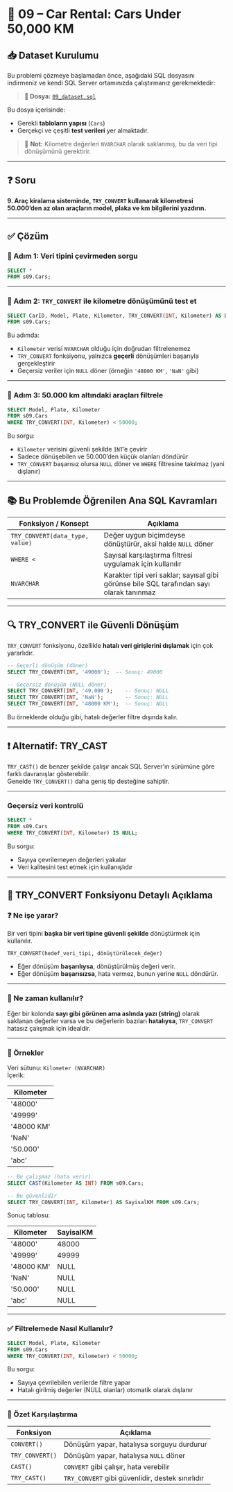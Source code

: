 # 🚗 09 – Car Rental: Cars Under 50,000 KM

## 📥 Dataset Kurulumu

Bu problemi çözmeye başlamadan önce, aşağıdaki SQL dosyasını indirmeniz ve kendi SQL Server ortamınızda çalıştırmanız gerekmektedir:

> **🎯 Dosya:** [`09_dataset.sql`](./09_dataset.sql)

Bu dosya içerisinde:
- Gerekli **tabloların yapısı** (`Cars`)
- Gerçekçi ve çeşitli **test verileri**
yer almaktadır.

> 🧠 **Not:** Kilometre değerleri `NVARCHAR` olarak saklanmış, bu da veri tipi dönüşümünü gerektirir.

---

## ❓ Soru

**9. Araç kiralama sisteminde, `TRY_CONVERT` kullanarak kilometresi 50.000’den az olan araçların model, plaka ve km bilgilerini yazdırın.**

---

## ✅ Çözüm

### 🧩 Adım 1: Veri tipini çevirmeden sorgu

```sql
SELECT *
FROM s09.Cars;
```

---

### 🧩 Adım 2: `TRY_CONVERT` ile kilometre dönüşümünü test et

```sql
SELECT CarID, Model, Plate, Kilometer, TRY_CONVERT(INT, Kilometer) AS DönüşmüşKM
FROM s09.Cars;
```

Bu adımda:
- `Kilometer` verisi `NVARCHAR` olduğu için doğrudan filtrelenemez
- `TRY_CONVERT` fonksiyonu, yalnızca **geçerli** dönüşümleri başarıyla gerçekleştirir
- Geçersiz veriler için `NULL` döner (örneğin `'48000 KM'`, `'NaN'` gibi)

---

### 🧩 Adım 3: 50.000 km altındaki araçları filtrele

```sql
SELECT Model, Plate, Kilometer
FROM s09.Cars
WHERE TRY_CONVERT(INT, Kilometer) < 50000;
```

Bu sorgu:
- `Kilometer` verisini güvenli şekilde `INT`’e çevirir
- Sadece dönüşebilen ve 50.000’den küçük olanları döndürür
- `TRY_CONVERT` başarısız olursa `NULL` döner ve `WHERE` filtresine takılmaz (yani dışlanır)

---

## 📚 Bu Problemde Öğrenilen Ana SQL Kavramları

| Fonksiyon / Konsept     | Açıklama |
|--------------------------|----------|
| `TRY_CONVERT(data_type, value)` | Değer uygun biçimdeyse dönüştürür, aksi halde `NULL` döner |
| `WHERE <`               | Sayısal karşılaştırma filtresi uygulamak için kullanılır |
| `NVARCHAR`              | Karakter tipi veri saklar; sayısal gibi görünse bile SQL tarafından sayı olarak tanınmaz |

---

## 🔍 TRY_CONVERT ile Güvenli Dönüşüm

`TRY_CONVERT` fonksiyonu, özellikle **hatalı veri girişlerini dışlamak** için çok yararlıdır.

```sql
-- Geçerli dönüşüm (döner)
SELECT TRY_CONVERT(INT, '49000');  -- Sonuç: 49000

-- Geçersiz dönüşüm (NULL döner)
SELECT TRY_CONVERT(INT, '49.000');    -- Sonuç: NULL
SELECT TRY_CONVERT(INT, 'NaN');       -- Sonuç: NULL
SELECT TRY_CONVERT(INT, '48000 KM');  -- Sonuç: NULL
```

Bu örneklerde olduğu gibi, hatalı değerler filtre dışında kalır.

---

## ❗ Alternatif: TRY_CAST

`TRY_CAST()` de benzer şekilde çalışır ancak SQL Server’ın sürümüne göre farklı davranışlar gösterebilir.  
Genelde `TRY_CONVERT()` daha geniş tip desteğine sahiptir.

---

### Geçersiz veri kontrolü

```sql
SELECT *
FROM s09.Cars
WHERE TRY_CONVERT(INT, Kilometer) IS NULL;
```

Bu sorgu:
- Sayıya çevrilemeyen değerleri yakalar
- Veri kalitesini test etmek için kullanışlıdır

---

## 🧠 TRY_CONVERT Fonksiyonu Detaylı Açıklama

### ❓ Ne işe yarar?

Bir veri tipini **başka bir veri tipine güvenli şekilde** dönüştürmek için kullanılır.

```sql
TRY_CONVERT(hedef_veri_tipi, dönüştürülecek_değer)
```

- Eğer dönüşüm **başarılıysa**, dönüştürülmüş değeri verir.
- Eğer dönüşüm **başarısızsa**, hata vermez, bunun yerine `NULL` döndürür.

---

### 🎯 Ne zaman kullanılır?

Eğer bir kolonda **sayı gibi görünen ama aslında yazı (string)** olarak saklanan değerler varsa ve bu değerlerin bazıları **hatalıysa**, `TRY_CONVERT` hatasız çalışmak için idealdir.

---

### 🔬 Örnekler

Veri sütunu: `Kilometer (NVARCHAR)`  
İçerik:

| Kilometer     |
|---------------|
| '48000'       |
| '49999'       |
| '48000 KM'    |
| 'NaN'         |
| '50.000'      |
| 'abc'         |

```sql
-- Bu çalışmaz (hata verir)
SELECT CAST(Kilometer AS INT) FROM s09.Cars;

-- Bu güvenlidir
SELECT TRY_CONVERT(INT, Kilometer) AS SayisalKM FROM s09.Cars;
```

Sonuç tablosu:

| Kilometer     | SayisalKM |
|---------------|-----------|
| '48000'       | 48000     |
| '49999'       | 49999     |
| '48000 KM'    | NULL      |
| 'NaN'         | NULL      |
| '50.000'      | NULL      |
| 'abc'         | NULL      |

---

### ✅ Filtrelemede Nasıl Kullanılır?

```sql
SELECT Model, Plate, Kilometer
FROM s09.Cars
WHERE TRY_CONVERT(INT, Kilometer) < 50000;
```

Bu sorgu:
- Sayıya çevrilebilen verilerde filtre yapar
- Hatalı girilmiş değerler (NULL olanlar) otomatik olarak dışlanır

---

### 📌 Özet Karşılaştırma

| Fonksiyon        | Açıklama                                 |
|------------------|------------------------------------------|
| `CONVERT()`      | Dönüşüm yapar, hatalıysa sorguyu durdurur |
| `TRY_CONVERT()`  | Dönüşüm yapar, hatalıysa `NULL` döner     |
| `CAST()`         | `CONVERT` gibi çalışır, hata verebilir    |
| `TRY_CAST()`     | `TRY_CONVERT` gibi güvenlidir, destek sınırlıdır |

